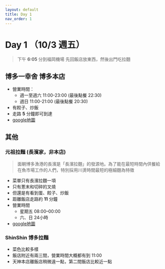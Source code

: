 ```yaml
---
layout: default
title: Day 1
nav_order: 1
---
```


Day 1 （10/3 週五）
========
> 下午 __6:05__ 分到福岡機場
> 先回飯店放東西，然後出門吃拉麵

## 博多一幸舍 博多本店
* 營業時間：
  - 週一至週六 11:00-23:00 (最後點餐 22:30)
  - 週日 11:00-21:00 (最後點餐 20:30)
* 有餃子、炒飯
* 走路 __5__ 分鐘即可到達
* [google地圖](https://maps.app.goo.gl/xryE6BaBYJweiuWR9)


## 其他
### 元祖拉麵 (長濱家，非本店)
> 面朝博多漁港的長濱是「長濱拉麵」的發源地。為了能在最短時間內供餐給在魚市場工作的人們，特別採用川燙時間最短的極細麵為特徵
* 菜單只有長濱拉麵一項
* 只有蔥末和切碎的叉燒
* 但還是有看到蛋、餃子、炒飯
* 距離飯店走路約 __11__ 分鐘
* 營業時間
  - 星期五 08:00–00:00
  - 六、日 24小時
* [google地圖](https://maps.app.goo.gl/PKndFfusjsgD5pGN9)

### ShinShin 博多拉麵
* 菜色比較多樣
* 飯店附近有兩三間，營業時間大概都有到 11:00
* 天神本店離飯店稍微遠一點，第二間飯店比較近一點
